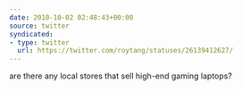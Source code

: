 ```yaml
---
date: 2010-10-02 02:48:43+00:00
source: twitter
syndicated:
- type: twitter
  url: https://twitter.com/roytang/statuses/26139412627/
---
```


are there any local stores that sell high-end gaming laptops?